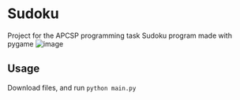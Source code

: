 # Sudoku

Project for the APCSP programming task
Sudoku program made with pygame
![image](https://user-images.githubusercontent.com/38719890/188188106-db2b1500-0b23-446b-b82d-afe767bab7d0.png)

## Usage
Download files, and run 
`` python main.py ``
